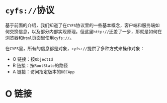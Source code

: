 # `cyfs://`协议

基于前面的介绍，我们知道了在`CYFS`协议里的一些基本概念，客户端和服务端如何交换信息，以及部分内部实现原理。但这里`http://`还差了一步，那就是如何在浏览器和`html`页面里使用`cyfs://`。

在`CYFS`里，所有的信息都是对象，`cyfs://`提供了多种方式来操作对象：

-   O 链接：按`ObjectId`
-   R 链接：按`RootState`的路径
-   A 链接：访问指定版本的`DECApp`

# O 链接
